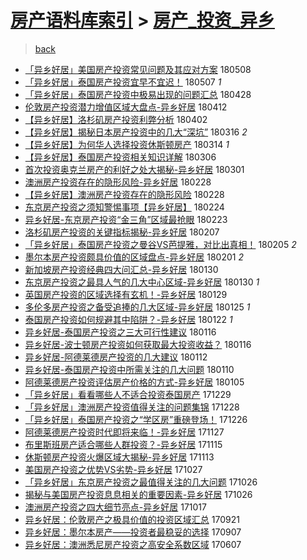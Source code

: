 [房产语料库索引](../../README.md)  > [房产_投资_异乡](房产_投资_异乡.md)
====
> [back](../README.md)

- [「异乡好居」美国房产投资常见问题及其应对方案](http://jkwz.applinzi.com/ittc/7100701001508193296.html#%E3%80%8C%E5%BC%82%E4%B9%A1%E5%A5%BD%E5%B1%85%E3%80%8D%E7%BE%8E%E5%9B%BD%E6%88%BF%E4%BA%A7%E6%8A%95%E8%B5%84%E5%B8%B8%E8%A7%81%E9%97%AE%E9%A2%98%E5%8F%8A%E5%85%B6%E5%BA%94%E5%AF%B9%E6%96%B9%E6%A1%88) 180508  
- [「异乡好居」泰国房产投资宜早不宜迟！](http://jkwz.applinzi.com/ittc/7100327460610769930.html#%E3%80%8C%E5%BC%82%E4%B9%A1%E5%A5%BD%E5%B1%85%E3%80%8D%E6%B3%B0%E5%9B%BD%E6%88%BF%E4%BA%A7%E6%8A%95%E8%B5%84%E5%AE%9C%E6%97%A9%E4%B8%8D%E5%AE%9C%E8%BF%9F%EF%BC%81) 180507 *1* 
- [「异乡好居」泰国房产投资中极易出现的问题汇总](http://jkwz.applinzi.com/ittc/7096989209980306449.html#%E3%80%8C%E5%BC%82%E4%B9%A1%E5%A5%BD%E5%B1%85%E3%80%8D%E6%B3%B0%E5%9B%BD%E6%88%BF%E4%BA%A7%E6%8A%95%E8%B5%84%E4%B8%AD%E6%9E%81%E6%98%93%E5%87%BA%E7%8E%B0%E7%9A%84%E9%97%AE%E9%A2%98%E6%B1%87%E6%80%BB) 180428  
- [伦敦房产投资潜力增值区域大盘点-异乡好居](http://jkwz.applinzi.com/ittc/7091117180789982225.html#%E4%BC%A6%E6%95%A6%E6%88%BF%E4%BA%A7%E6%8A%95%E8%B5%84%E6%BD%9C%E5%8A%9B%E5%A2%9E%E5%80%BC%E5%8C%BA%E5%9F%9F%E5%A4%A7%E7%9B%98%E7%82%B9-%E5%BC%82%E4%B9%A1%E5%A5%BD%E5%B1%85) 180412  
- [【异乡好居】洛杉矶房产投资利弊分析](http://jkwz.applinzi.com/ittc/7087374212304208903.html#%E3%80%90%E5%BC%82%E4%B9%A1%E5%A5%BD%E5%B1%85%E3%80%91%E6%B4%9B%E6%9D%89%E7%9F%B6%E6%88%BF%E4%BA%A7%E6%8A%95%E8%B5%84%E5%88%A9%E5%BC%8A%E5%88%86%E6%9E%90) 180402  
- [【异乡好居】揭秘日本房产投资中的几大“深坑”](http://jkwz.applinzi.com/ittc/7081034376127448071.html#%E3%80%90%E5%BC%82%E4%B9%A1%E5%A5%BD%E5%B1%85%E3%80%91%E6%8F%AD%E7%A7%98%E6%97%A5%E6%9C%AC%E6%88%BF%E4%BA%A7%E6%8A%95%E8%B5%84%E4%B8%AD%E7%9A%84%E5%87%A0%E5%A4%A7%E2%80%9C%E6%B7%B1%E5%9D%91%E2%80%9D) 180316 *2* 
- [【异乡好居】为何华人选择投资休斯顿房产](http://jkwz.applinzi.com/ittc/7080283042398864401.html#%E3%80%90%E5%BC%82%E4%B9%A1%E5%A5%BD%E5%B1%85%E3%80%91%E4%B8%BA%E4%BD%95%E5%8D%8E%E4%BA%BA%E9%80%89%E6%8B%A9%E6%8A%95%E8%B5%84%E4%BC%91%E6%96%AF%E9%A1%BF%E6%88%BF%E4%BA%A7) 180314 *1* 
- [【异乡好居】泰国房产投资相关知识详解](http://jkwz.applinzi.com/ittc/7077357227218568203.html#%E3%80%90%E5%BC%82%E4%B9%A1%E5%A5%BD%E5%B1%85%E3%80%91%E6%B3%B0%E5%9B%BD%E6%88%BF%E4%BA%A7%E6%8A%95%E8%B5%84%E7%9B%B8%E5%85%B3%E7%9F%A5%E8%AF%86%E8%AF%A6%E8%A7%A3) 180306  
- [首次投资奥克兰房产的利好之处大揭秘-异乡好居](http://jkwz.applinzi.com/ittc/7075505732604920842.html#%E9%A6%96%E6%AC%A1%E6%8A%95%E8%B5%84%E5%A5%A5%E5%85%8B%E5%85%B0%E6%88%BF%E4%BA%A7%E7%9A%84%E5%88%A9%E5%A5%BD%E4%B9%8B%E5%A4%84%E5%A4%A7%E6%8F%AD%E7%A7%98-%E5%BC%82%E4%B9%A1%E5%A5%BD%E5%B1%85) 180301  
- [澳洲房产投资存在的隐形风险-异乡好居](http://jkwz.applinzi.com/ittc/7075133758112269323.html#%E6%BE%B3%E6%B4%B2%E6%88%BF%E4%BA%A7%E6%8A%95%E8%B5%84%E5%AD%98%E5%9C%A8%E7%9A%84%E9%9A%90%E5%BD%A2%E9%A3%8E%E9%99%A9-%E5%BC%82%E4%B9%A1%E5%A5%BD%E5%B1%85) 180228  
- [【异乡好居】澳洲房产投资存在的隐形风险](http://jkwz.applinzi.com/ittc/7075067946068345867.html#%E3%80%90%E5%BC%82%E4%B9%A1%E5%A5%BD%E5%B1%85%E3%80%91%E6%BE%B3%E6%B4%B2%E6%88%BF%E4%BA%A7%E6%8A%95%E8%B5%84%E5%AD%98%E5%9C%A8%E7%9A%84%E9%9A%90%E5%BD%A2%E9%A3%8E%E9%99%A9) 180228  
- [东京房产投资之须知警惕事项【异乡好居】](http://jkwz.applinzi.com/ittc/7073702245613175814.html#%E4%B8%9C%E4%BA%AC%E6%88%BF%E4%BA%A7%E6%8A%95%E8%B5%84%E4%B9%8B%E9%A1%BB%E7%9F%A5%E8%AD%A6%E6%83%95%E4%BA%8B%E9%A1%B9%E3%80%90%E5%BC%82%E4%B9%A1%E5%A5%BD%E5%B1%85%E3%80%91) 180224  
- [异乡好居-东京房产投资“金三角”区域最抢眼](http://jkwz.applinzi.com/ittc/7073275310760264720.html#%E5%BC%82%E4%B9%A1%E5%A5%BD%E5%B1%85-%E4%B8%9C%E4%BA%AC%E6%88%BF%E4%BA%A7%E6%8A%95%E8%B5%84%E2%80%9C%E9%87%91%E4%B8%89%E8%A7%92%E2%80%9D%E5%8C%BA%E5%9F%9F%E6%9C%80%E6%8A%A2%E7%9C%BC) 180223  
- [洛杉矶房产投资的关键指标揭秘-异乡好居](http://jkwz.applinzi.com/ittc/7067265097020212241.html#%E6%B4%9B%E6%9D%89%E7%9F%B6%E6%88%BF%E4%BA%A7%E6%8A%95%E8%B5%84%E7%9A%84%E5%85%B3%E9%94%AE%E6%8C%87%E6%A0%87%E6%8F%AD%E7%A7%98-%E5%BC%82%E4%B9%A1%E5%A5%BD%E5%B1%85) 180207  
- [「异乡好居」泰国房产投资之曼谷VS芭提雅，对比出真相！](http://jkwz.applinzi.com/ittc/7066559659156964369.html#%E3%80%8C%E5%BC%82%E4%B9%A1%E5%A5%BD%E5%B1%85%E3%80%8D%E6%B3%B0%E5%9B%BD%E6%88%BF%E4%BA%A7%E6%8A%95%E8%B5%84%E4%B9%8B%E6%9B%BC%E8%B0%B7VS%E8%8A%AD%E6%8F%90%E9%9B%85%EF%BC%8C%E5%AF%B9%E6%AF%94%E5%87%BA%E7%9C%9F%E7%9B%B8%EF%BC%81) 180205 *2* 
- [墨尔本房产投资颇具价值的区域盘点-异乡好居](http://jkwz.applinzi.com/ittc/7065123488870695952.html#%E5%A2%A8%E5%B0%94%E6%9C%AC%E6%88%BF%E4%BA%A7%E6%8A%95%E8%B5%84%E9%A2%87%E5%85%B7%E4%BB%B7%E5%80%BC%E7%9A%84%E5%8C%BA%E5%9F%9F%E7%9B%98%E7%82%B9-%E5%BC%82%E4%B9%A1%E5%A5%BD%E5%B1%85) 180201 *2* 
- [新加坡房产投资经典四大问汇总-异乡好居](http://jkwz.applinzi.com/ittc/7064387889352147984.html#%E6%96%B0%E5%8A%A0%E5%9D%A1%E6%88%BF%E4%BA%A7%E6%8A%95%E8%B5%84%E7%BB%8F%E5%85%B8%E5%9B%9B%E5%A4%A7%E9%97%AE%E6%B1%87%E6%80%BB-%E5%BC%82%E4%B9%A1%E5%A5%BD%E5%B1%85) 180130  
- [东京房产投资之最具人气的几大中心区域-异乡好居](http://jkwz.applinzi.com/ittc/7064387264887391248.html#%E4%B8%9C%E4%BA%AC%E6%88%BF%E4%BA%A7%E6%8A%95%E8%B5%84%E4%B9%8B%E6%9C%80%E5%85%B7%E4%BA%BA%E6%B0%94%E7%9A%84%E5%87%A0%E5%A4%A7%E4%B8%AD%E5%BF%83%E5%8C%BA%E5%9F%9F-%E5%BC%82%E4%B9%A1%E5%A5%BD%E5%B1%85) 180130 *1* 
- [英国房产投资的区域选择有玄机！-异乡好居](http://jkwz.applinzi.com/ittc/7064002857261335559.html#%E8%8B%B1%E5%9B%BD%E6%88%BF%E4%BA%A7%E6%8A%95%E8%B5%84%E7%9A%84%E5%8C%BA%E5%9F%9F%E9%80%89%E6%8B%A9%E6%9C%89%E7%8E%84%E6%9C%BA%EF%BC%81-%E5%BC%82%E4%B9%A1%E5%A5%BD%E5%B1%85) 180129  
- [多伦多房产投资之备受追捧的几大区域-异乡好居](http://jkwz.applinzi.com/ittc/7062512827858682896.html#%E5%A4%9A%E4%BC%A6%E5%A4%9A%E6%88%BF%E4%BA%A7%E6%8A%95%E8%B5%84%E4%B9%8B%E5%A4%87%E5%8F%97%E8%BF%BD%E6%8D%A7%E7%9A%84%E5%87%A0%E5%A4%A7%E5%8C%BA%E5%9F%9F-%E5%BC%82%E4%B9%A1%E5%A5%BD%E5%B1%85) 180125 *1* 
- [泰国房产投资如何规避其中陷阱？-异乡好居](http://jkwz.applinzi.com/ittc/7061400136507196433.html#%E6%B3%B0%E5%9B%BD%E6%88%BF%E4%BA%A7%E6%8A%95%E8%B5%84%E5%A6%82%E4%BD%95%E8%A7%84%E9%81%BF%E5%85%B6%E4%B8%AD%E9%99%B7%E9%98%B1%EF%BC%9F-%E5%BC%82%E4%B9%A1%E5%A5%BD%E5%B1%85) 180122 *1* 
- [异乡好居-泰国房产投资之三大可行性建议](http://jkwz.applinzi.com/ittc/7059187056960341003.html#%E5%BC%82%E4%B9%A1%E5%A5%BD%E5%B1%85-%E6%B3%B0%E5%9B%BD%E6%88%BF%E4%BA%A7%E6%8A%95%E8%B5%84%E4%B9%8B%E4%B8%89%E5%A4%A7%E5%8F%AF%E8%A1%8C%E6%80%A7%E5%BB%BA%E8%AE%AE) 180116  
- [异乡好居-波士顿房产投资如何获取最大投资收益？](http://jkwz.applinzi.com/ittc/7059186748444115974.html#%E5%BC%82%E4%B9%A1%E5%A5%BD%E5%B1%85-%E6%B3%A2%E5%A3%AB%E9%A1%BF%E6%88%BF%E4%BA%A7%E6%8A%95%E8%B5%84%E5%A6%82%E4%BD%95%E8%8E%B7%E5%8F%96%E6%9C%80%E5%A4%A7%E6%8A%95%E8%B5%84%E6%94%B6%E7%9B%8A%EF%BC%9F) 180116  
- [异乡好居-阿德莱德房产投资的几大建议](http://jkwz.applinzi.com/ittc/7057697333167260689.html#%E5%BC%82%E4%B9%A1%E5%A5%BD%E5%B1%85-%E9%98%BF%E5%BE%B7%E8%8E%B1%E5%BE%B7%E6%88%BF%E4%BA%A7%E6%8A%95%E8%B5%84%E7%9A%84%E5%87%A0%E5%A4%A7%E5%BB%BA%E8%AE%AE) 180112  
- [异乡好居-泰国房产投资中所需关注的几大问题](http://jkwz.applinzi.com/ittc/7056955400883012618.html#%E5%BC%82%E4%B9%A1%E5%A5%BD%E5%B1%85-%E6%B3%B0%E5%9B%BD%E6%88%BF%E4%BA%A7%E6%8A%95%E8%B5%84%E4%B8%AD%E6%89%80%E9%9C%80%E5%85%B3%E6%B3%A8%E7%9A%84%E5%87%A0%E5%A4%A7%E9%97%AE%E9%A2%98) 180110  
- [阿德莱德房产投资评估房产价格的方式-异乡好居](http://jkwz.applinzi.com/ittc/7055098921188066314.html#%E9%98%BF%E5%BE%B7%E8%8E%B1%E5%BE%B7%E6%88%BF%E4%BA%A7%E6%8A%95%E8%B5%84%E8%AF%84%E4%BC%B0%E6%88%BF%E4%BA%A7%E4%BB%B7%E6%A0%BC%E7%9A%84%E6%96%B9%E5%BC%8F-%E5%BC%82%E4%B9%A1%E5%A5%BD%E5%B1%85) 180105  
- [「异乡好居」看看哪些人不适合投资泰国房产](http://jkwz.applinzi.com/ittc/7052510943978718224.html#%E3%80%8C%E5%BC%82%E4%B9%A1%E5%A5%BD%E5%B1%85%E3%80%8D%E7%9C%8B%E7%9C%8B%E5%93%AA%E4%BA%9B%E4%BA%BA%E4%B8%8D%E9%80%82%E5%90%88%E6%8A%95%E8%B5%84%E6%B3%B0%E5%9B%BD%E6%88%BF%E4%BA%A7) 171229  
- [「异乡好居」澳洲房产投资值得关注的问题集锦](http://jkwz.applinzi.com/ittc/7052135160802182160.html#%E3%80%8C%E5%BC%82%E4%B9%A1%E5%A5%BD%E5%B1%85%E3%80%8D%E6%BE%B3%E6%B4%B2%E6%88%BF%E4%BA%A7%E6%8A%95%E8%B5%84%E5%80%BC%E5%BE%97%E5%85%B3%E6%B3%A8%E7%9A%84%E9%97%AE%E9%A2%98%E9%9B%86%E9%94%A6) 171228  
- [「异乡好居」泰国房产投资之“学区房”重磅登场！](http://jkwz.applinzi.com/ittc/7051393259840996368.html#%E3%80%8C%E5%BC%82%E4%B9%A1%E5%A5%BD%E5%B1%85%E3%80%8D%E6%B3%B0%E5%9B%BD%E6%88%BF%E4%BA%A7%E6%8A%95%E8%B5%84%E4%B9%8B%E2%80%9C%E5%AD%A6%E5%8C%BA%E6%88%BF%E2%80%9D%E9%87%8D%E7%A3%85%E7%99%BB%E5%9C%BA%EF%BC%81) 171226  
- [阿德莱德房产投资时代即将来临！-异乡好居](http://jkwz.applinzi.com/ittc/7040641041298899985.html#%E9%98%BF%E5%BE%B7%E8%8E%B1%E5%BE%B7%E6%88%BF%E4%BA%A7%E6%8A%95%E8%B5%84%E6%97%B6%E4%BB%A3%E5%8D%B3%E5%B0%86%E6%9D%A5%E4%B8%B4%EF%BC%81-%E5%BC%82%E4%B9%A1%E5%A5%BD%E5%B1%85) 171127  
- [布里斯班房产适合哪些人群投资？-异乡好居](http://jkwz.applinzi.com/ittc/7036118009435931665.html#%E5%B8%83%E9%87%8C%E6%96%AF%E7%8F%AD%E6%88%BF%E4%BA%A7%E9%80%82%E5%90%88%E5%93%AA%E4%BA%9B%E4%BA%BA%E7%BE%A4%E6%8A%95%E8%B5%84%EF%BC%9F-%E5%BC%82%E4%B9%A1%E5%A5%BD%E5%B1%85) 171115  
- [休斯顿房产投资火爆区域大揭秘-异乡好居](http://jkwz.applinzi.com/ittc/7035394207307547664.html#%E4%BC%91%E6%96%AF%E9%A1%BF%E6%88%BF%E4%BA%A7%E6%8A%95%E8%B5%84%E7%81%AB%E7%88%86%E5%8C%BA%E5%9F%9F%E5%A4%A7%E6%8F%AD%E7%A7%98-%E5%BC%82%E4%B9%A1%E5%A5%BD%E5%B1%85) 171113  
- [美国房产投资之优势VS劣势-异乡好居](http://jkwz.applinzi.com/ittc/7029112728713692177.html#%E7%BE%8E%E5%9B%BD%E6%88%BF%E4%BA%A7%E6%8A%95%E8%B5%84%E4%B9%8B%E4%BC%98%E5%8A%BFVS%E5%8A%A3%E5%8A%BF-%E5%BC%82%E4%B9%A1%E5%A5%BD%E5%B1%85) 171027  
- [「异乡好居」东京房产投资之最值得关注的几大问题](http://jkwz.applinzi.com/ittc/7028756962324513809.html#%E3%80%8C%E5%BC%82%E4%B9%A1%E5%A5%BD%E5%B1%85%E3%80%8D%E4%B8%9C%E4%BA%AC%E6%88%BF%E4%BA%A7%E6%8A%95%E8%B5%84%E4%B9%8B%E6%9C%80%E5%80%BC%E5%BE%97%E5%85%B3%E6%B3%A8%E7%9A%84%E5%87%A0%E5%A4%A7%E9%97%AE%E9%A2%98) 171026  
- [揭秘与美国房产投资息息相关的重要因素-异乡好居](http://jkwz.applinzi.com/ittc/7028704497768072208.html#%E6%8F%AD%E7%A7%98%E4%B8%8E%E7%BE%8E%E5%9B%BD%E6%88%BF%E4%BA%A7%E6%8A%95%E8%B5%84%E6%81%AF%E6%81%AF%E7%9B%B8%E5%85%B3%E7%9A%84%E9%87%8D%E8%A6%81%E5%9B%A0%E7%B4%A0-%E5%BC%82%E4%B9%A1%E5%A5%BD%E5%B1%85) 171026  
- [澳洲房产投资之四大细节亮点-异乡好居](http://jkwz.applinzi.com/ittc/7025376219669988369.html#%E6%BE%B3%E6%B4%B2%E6%88%BF%E4%BA%A7%E6%8A%95%E8%B5%84%E4%B9%8B%E5%9B%9B%E5%A4%A7%E7%BB%86%E8%8A%82%E4%BA%AE%E7%82%B9-%E5%BC%82%E4%B9%A1%E5%A5%BD%E5%B1%85) 171017  
- [异乡好居：伦敦房产之极具价值的投资区域汇总](http://jkwz.applinzi.com/ittc/7015813344630670353.html#%E5%BC%82%E4%B9%A1%E5%A5%BD%E5%B1%85%EF%BC%9A%E4%BC%A6%E6%95%A6%E6%88%BF%E4%BA%A7%E4%B9%8B%E6%9E%81%E5%85%B7%E4%BB%B7%E5%80%BC%E7%9A%84%E6%8A%95%E8%B5%84%E5%8C%BA%E5%9F%9F%E6%B1%87%E6%80%BB) 170921  
- [异乡好居：墨尔本房产——投资者最稳妥的选择](http://jkwz.applinzi.com/ittc/7010652713447326737.html#%E5%BC%82%E4%B9%A1%E5%A5%BD%E5%B1%85%EF%BC%9A%E5%A2%A8%E5%B0%94%E6%9C%AC%E6%88%BF%E4%BA%A7%E2%80%94%E2%80%94%E6%8A%95%E8%B5%84%E8%80%85%E6%9C%80%E7%A8%B3%E5%A6%A5%E7%9A%84%E9%80%89%E6%8B%A9) 170907  
- [异乡好居：澳洲悉尼房产投资之高安全系数区域](http://jkwz.applinzi.com/ittc/6976480630794617860.html#%E5%BC%82%E4%B9%A1%E5%A5%BD%E5%B1%85%EF%BC%9A%E6%BE%B3%E6%B4%B2%E6%82%89%E5%B0%BC%E6%88%BF%E4%BA%A7%E6%8A%95%E8%B5%84%E4%B9%8B%E9%AB%98%E5%AE%89%E5%85%A8%E7%B3%BB%E6%95%B0%E5%8C%BA%E5%9F%9F) 170607  
